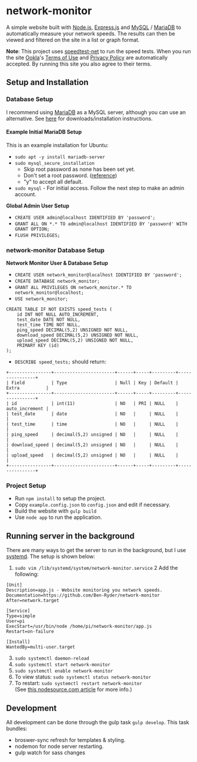 # network-monitor
A simple website built with [Node.js](https://nodejs.org/en/), [Express.js](https://expressjs.com/) and [MySQL](https://www.mysql.com/) / [MariaDB](https://mariadb.org/) to automatically measure your network speeds.
The results can then be viewed and filtered on the site in a list or graph format.

**Note**: This project uses [speedtest-net](https://www.npmjs.com/package/speedtest-net) to run the speed tests. When you run the site [Ookla](https://www.ookla.com/consumer)'s [Terms of Use](https://www.speedtest.net/about/terms) and [Privacy Policy](https://www.speedtest.net/about/privacy) are automatically accepted.
By running this site you also agree to their terms.

## Setup and Installation

### Database Setup
I recommend using [MariaDB](https://mariadb.org/) as a MySQL server, although you can use an alternative.
See [here](https://downloads.mariadb.org/) for downloads/installation instructions.

#### Example Initial MariaDB Setup
This is an example installation for Ubuntu:
- `sudo apt -y install mariadb-server`  
- `sudo mysql_secure_installation` 
    - Skip root password as none has been set yet. 
    - Don't set a root password. ([reference](https://www.digitalocean.com/community/tutorials/how-to-install-mariadb-on-ubuntu-18-04#step-2-%E2%80%94-configuring-mariadb))
    - "y" to accept all default.  
- `sudo mysql` - For initial access. Follow the next step to make an admin account.  

**Global Admin User Setup**
- `CREATE USER admin@localhost IDENTIFIED BY 'password';`
- `GRANT ALL ON *.* TO admin@localhost IDENTIFIED BY 'password' WITH GRANT OPTION;` 
- `FLUSH PRIVILEGES;`

### network-monitor Database Setup
**Network Monitor User & Database Setup**
- `CREATE USER network_monitor@localhost IDENTIFIED BY 'password';`
- `CREATE DATABASE network_monitor;`
- `GRANT ALL PRIVILEGES ON network_monitor.* TO network_monitor@localhost;`
- `USE network_monitor;`
```
CREATE TABLE IF NOT EXISTS speed_tests (
    id INT NOT NULL AUTO_INCREMENT,
    test_date DATE NOT NULL,
    test_time TIME NOT NULL,
    ping_speed DECIMAL(5,2) UNSIGNED NOT NULL,
    download_speed DECIMAL(5,2) UNSIGNED NOT NULL,
    upload_speed DECIMAL(5,2) UNSIGNED NOT NULL,
    PRIMARY KEY (id)
);
```
- `DESCRIBE speed_tests;` should return:
```
+----------------+-----------------------+------+-----+---------+----------------+
| Field          | Type                  | Null | Key | Default | Extra          |
+----------------+-----------------------+------+-----+---------+----------------+
| id             | int(11)               | NO   | PRI | NULL    | auto_increment |
| test_date      | date                  | NO   |     | NULL    |                |
| test_time      | time                  | NO   |     | NULL    |                |
| ping_speed     | decimal(5,2) unsigned | NO   |     | NULL    |                |
| download_speed | decimal(5,2) unsigned | NO   |     | NULL    |                |
| upload_speed   | decimal(5,2) unsigned | NO   |     | NULL    |                |
+----------------+-----------------------+------+-----+---------+----------------+
```

### Project Setup
- Run `npm install` to setup the project.
- Copy `example.config.json` to `config.json` and edit if necessary.
- Build the website with `gulp build`
- Use `node app` to run the application.

## Running server in the background
There are many ways to get the server to run in the background, but I use [systemd](https://systemd.io/).
The setup is shown below:

1. `sudo vim /lib/systemd/system/network-monitor.service`
2 Add the following:
```
[Unit]
Description=app.js - Website monitoring you network speeds. 
Documentation=https://github.com/Ben-Ryder/network-monitor
After=network.target

[Service]
Type=simple
User=pi
ExecStart=/usr/bin/node /home/pi/network-monitor/app.js
Restart=on-failure

[Install]
WantedBy=multi-user.target
```
3. `sudo systemctl daemon-reload`
4. `sudo systemctl start network-monitor`
5. `sudo systemctl enable network-monitor`
6. To view status: `sudo systemctl status network-monitor`  
7. To restart: `sudo systemctl restart network-monitor`  
(See [this nodesource.com article](https://nodesource.com/blog/running-your-node-js-app-with-systemd-part-1/) for more info.)  

## Development
All development can be done through the gulp task `gulp develop`.
This task bundles:
- broswer-sync refresh for templates & styling. 
- nodemon for node server restarting.                                     
- gulp watch for sass changes
